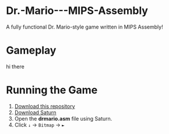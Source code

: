 # Dr.-Mario---MIPS-Assembly
A fully functional Dr. Mario-style game written in MIPS Assembly!

Gameplay
========

hi there

Running the Game
================

1. [Download this repository](https://github.com/daniilio/Dr.Mario---MIPS-Assembly/archive/refs/heads/main.zip)
2. [Download Saturn](https://github.com/1whatleytay/saturn/releases)
3. Open the **drmario.asm** file using Saturn.
4. Click `↓` → `Bitmap` → `►`
